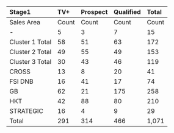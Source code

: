 | Stage1          | TV+   | Prospect   | Qualified   | Total   |
|:----------------|:------|:-----------|:------------|:--------|
| Sales Area      | Count | Count      | Count       | Count   |
| -               | 5     | 3          | 7           | 15      |
| Cluster 1 Total | 58    | 51         | 63          | 172     |
| Cluster 2 Total | 49    | 55         | 49          | 153     |
| Cluster 3 Total | 30    | 43         | 46          | 119     |
| CROSS           | 13    | 8          | 20          | 41      |
| FSI DNB         | 16    | 41         | 17          | 74      |
| GB              | 62    | 21         | 175         | 258     |
| HKT             | 42    | 88         | 80          | 210     |
| STRATEGIC       | 16    | 4          | 9           | 29      |
| Total           | 291   | 314        | 466         | 1,071   |